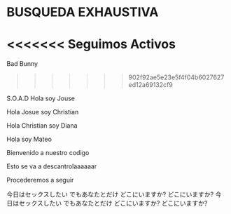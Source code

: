 # BUSQUEDA EXHAUSTIVA

<<<<<<< 
Seguimos Activos
=======
Bad Bunny
>>>>>>> 902f92ae5e23e5f4f04b6027627ed12a69132cf9

S.O.A.D
Hola soy Jouse


Hola Josue soy Christian


Hola Christian soy Diana


Hola soy Mateo


Bienvenido a nuestro codigo 


Esto se va a descantrolaaaaaar



Procederemos a seguir



今日はセックスしたい
でもあなたとだけ
どこにいますか?
どこにいますか?
今日はセックスしたい
でもあなたとだけ
どこにいますか?
どこにいますか?



